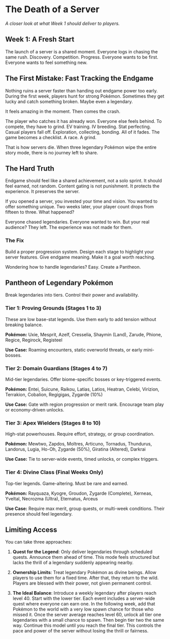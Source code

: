 # **The Death of a Server**

*A closer look at what Week 1 should deliver to players.*

## Week 1: A Fresh Start

The launch of a server is a shared moment. Everyone logs in chasing the same rush. Discovery. Competition. Progress. Everyone wants to be first. Everyone wants to feel something new.

## The First Mistake: Fast Tracking the Endgame

Nothing ruins a server faster than handing out endgame power too early. During the first week, players hunt for strong Pokémon. Sometimes they get lucky and catch something broken. Maybe even a legendary.

It feels amazing in the moment. Then comes the crash.

The player who catches it has already won. Everyone else feels behind. To compete, they have to grind. EV training. IV breeding. Stat perfecting. Casual players fall off. Exploration, collecting, bonding. All of it fades. The game becomes a checklist. A race. A grind.

That is how servers die. When three legendary Pokémon wipe the entire story mode, there is no journey left to share.

## The Hard Truth

Endgame should feel like a shared achievement, not a solo sprint. It should feel earned, not random. Content gating is not punishment. It protects the experience. It preserves the server.

If you opened a server, you invested your time and vision. You wanted to offer something unique. Two weeks later, your player count drops from fifteen to three. What happened?

Everyone chased legendaries. Everyone wanted to win. But your real audience? They left. The experience was not made for them.

### The Fix

Build a proper progression system. Design each stage to highlight your server features. Give endgame meaning. Make it a goal worth reaching.

Wondering how to handle legendaries? Easy. Create a Pantheon.

## Pantheon of Legendary Pokémon

Break legendaries into tiers. Control their power and availability.

### Tier 1: Proving Grounds (Stages 1 to 3)

These are low base-stat legends. Use them early to add tension without breaking balance.

**Pokémon:**
Uxie, Mesprit, Azelf, Cresselia, Shaymin (Land), Zarude, Phione, Regice, Regirock, Registeel

**Use Case:**
Roaming encounters, static overworld threats, or early mini-bosses.

### Tier 2: Domain Guardians (Stages 4 to 7)

Mid-tier legendaries. Offer biome-specific bosses or key-triggered events.

**Pokémon:**
Entei, Suicune, Raikou, Latias, Latios, Heatran, Celebi, Virizion, Terrakion, Cobalion, Regigigas, Zygarde (10%)

**Use Case:**
Gate with region progression or merit rank. Encourage team play or economy-driven unlocks.

### Tier 3: Apex Wielders (Stages 8 to 10)

High-stat powerhouses. Require effort, strategy, or group coordination.

**Pokémon:**
Mewtwo, Zapdos, Moltres, Articuno, Tornadus, Thundurus, Landorus, Lugia, Ho-Oh, Zygarde (50%), Giratina (Altered), Darkrai

**Use Case:**
Tie to server-wide events, timed unlocks, or complex triggers.

### Tier 4: Divine Class (Final Weeks Only)

Top-tier legends. Game-altering. Must be rare and earned.

**Pokémon:**
Rayquaza, Kyogre, Groudon, Zygarde (Complete), Xerneas, Yveltal, Necrozma (Ultra), Eternatus, Arceus

**Use Case:**
Require max merit, group quests, or multi-week conditions. Their presence should feel legendary.

## Limiting Access

You can take three approaches:

1. **Quest for the Legend**: Only deliver legendaries through scheduled quests. Announce them ahead of time. This mode feels structured but lacks the thrill of a legendary suddenly appearing nearby.

2. **Ownership Limits**: Treat legendary Pokémon as divine beings. Allow players to use them for a fixed time. After that, they return to the wild. Players are blessed with their power, not given permanent control.

3. **The Ideal Balance**: Introduce a weekly legendary after players reach level 40. Start with the lower tier. Each event includes a server-wide quest where everyone can earn one. In the following week, add that Pokémon to the world with a very low spawn chance for those who missed it. Once the server average reaches level 60, unlock all tier one legendaries with a small chance to spawn. Then begin tier two the same way. Continue this model until you reach the final tier. This controls the pace and power of the server without losing the thrill or fairness.




